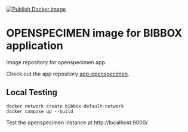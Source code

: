 [![Publish Docker image](https://github.com/bibbox/img-openspecimen/actions/workflows/docker-publish.yml/badge.svg)](https://github.com/bibbox/img-openspecimen/actions/workflows/docker-publish.yml)

# OPENSPECIMEN image for BIBBOX application

Image repository for openspecimen app.

Check out the app repository [app-openspecimen](https://github.com/bibbox/app-openspecimen).

## Local Testing

```
docker network create bibbox-default-network
docker compose up --build
```
Test the openspecimen instance at http://localhost:9000/
